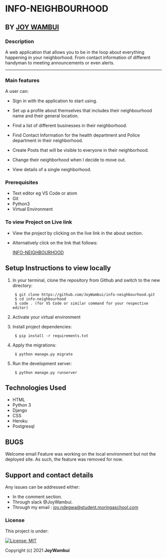 # INFO-NEIGHBOURHOOD
## BY [JOY WAMBUI](https://github.com/JoyWambui)

### Description
A web application that allows you to be in the loop about everything happening in your neighborhood. From contact information of different handyman to meeting announcements or even alerts.
*****


### Main features
A user can: 

* Sign in with the application to start using.

* Set up a profile about themselves that includes their neighbourhood name and their general location.

* Find a list of different businesses in their neighborhood.

* Find Contact Information for the health department and Police department in their neighborhood.

* Create Posts that will be visible to everyone in their neighborhood.

* Change their neighborhood when I decide to move out.

* View details of a single neighborhood.


### Prerequisites
* Text editor eg VS Code or atom 
* Git
* Python3
* Virtual Environment


### To view Project on Live link
* View the project by clicking on the live link in the about section.

* Alternatively click on the link that follows:

    [ INFO-NEIGHBOURHOOD ](https://info-neighbourhood.herokuapp.com/)



## Setup Instructions to view locally
1. In your terminal, clone the repository from Github and switch to the new directory:

        $ git clone https://github.com/JoyWambui/info-neighbourhood.git
        $ cd info-neighbourhood
        $ code . (for VS Code or similar command for your respective editor)

2. Activate your virtual environment

3. Install project dependencies:

        $ pip install -r requirements.txt
    
    
4. Apply the migrations:

        $ python manage.py migrate
    

5. Run the development server:

        $ python manage.py runserver
        
## Technologies Used
* HTML
* Python 3
* Django
* CSS
* Heroku
* Postgresql


## BUGS
Welcome email Feature was working on the local environment but not the deployed site. As such, the feature was removed for now.
## Support and contact details
Any issues can be addressed either:
* In the comment section.
* Through slack @JoyWambui.
* Through my email : joy.ndegwa@student.moringaschool.com
### License
This project is under:  

[![License: MIT](https://img.shields.io/badge/License-MIT-blue.svg)](https://github.com/JoyWambui/info-neighbourhood/blob/master/LICENSE)

Copyright (c) 2021 **JoyWambui**
